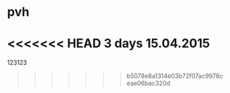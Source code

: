 # pvh
<<<<<<< HEAD
3 days
15.04.2015
=======
123123
>>>>>>> b5078e8a1314e03b72f07ac9978ceae06bac320d
